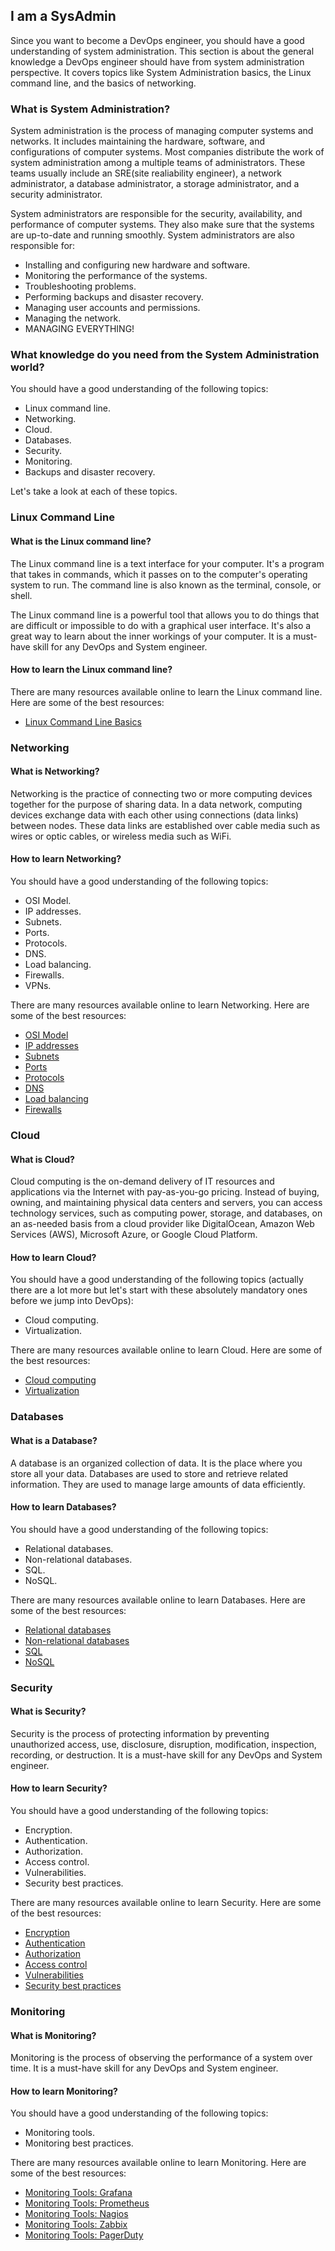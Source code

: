 ## I am a SysAdmin

Since you want to become a DevOps engineer, you should have a good understanding of system administration. This section is about the general knowledge a DevOps engineer should have from system administration perspective. It covers topics like System Administration basics, the Linux command line, and the basics of networking.

### What is System Administration?

System administration is the process of managing computer systems and networks. It includes maintaining the hardware, software, and configurations of computer systems. Most companies distribute the work of system administration among a multiple teams of administrators. These teams usually include an SRE(site realiability engineer), a network administrator, a database administrator, a storage administrator, and a security administrator.

System administrators are responsible for the security, availability, and performance of computer systems. They also make sure that the systems are up-to-date and running smoothly. System administrators are also responsible for:
- Installing and configuring new hardware and software.
- Monitoring the performance of the systems.
- Troubleshooting problems.
- Performing backups and disaster recovery.
- Managing user accounts and permissions.
- Managing the network.
- MANAGING EVERYTHING!

### What knowledge do you need from the System Administration world?

You should have a good understanding of the following topics:
- Linux command line.
- Networking.
- Cloud.
- Databases.
- Security.
- Monitoring.
- Backups and disaster recovery.

Let's take a look at each of these topics.

### Linux Command Line

#### What is the Linux command line?

The Linux command line is a text interface for your computer. It's a program that takes in commands, which it passes on to the computer's operating system to run. The command line is also known as the terminal, console, or shell.

The Linux command line is a powerful tool that allows you to do things that are difficult or impossible to do with a graphical user interface. It's also a great way to learn about the inner workings of your computer. It is a must-have skill for any DevOps and System engineer.

#### How to learn the Linux command line?

There are many resources available online to learn the Linux command line. Here are some of the best resources:
- [Linux Command Line Basics](https://www.linuxtrainingacademy.com/linux-commands-cheat-sheet/)

### Networking

#### What is Networking?

Networking is the practice of connecting two or more computing devices together for the purpose of sharing data. In a data network, computing devices exchange data with each other using connections (data links) between nodes. These data links are established over cable media such as wires or optic cables, or wireless media such as WiFi.

#### How to learn Networking?

You should have a good understanding of the following topics:
- OSI Model.
- IP addresses.
- Subnets.
- Ports.
- Protocols.
- DNS.
- Load balancing.
- Firewalls.
- VPNs.

There are many resources available online to learn Networking. Here are some of the best resources:
- [OSI Model](https://www.youtube.com/watch?v=vv4y_uOneC0)
- [IP addresses](https://www.youtube.com/watch?v=EkNq4TrHP_U)
- [Subnets](https://www.youtube.com/watch?v=EkNq4TrHP_U)
- [Ports](https://www.youtube.com/watch?v=g2fT-g9PX9o)
- [Protocols](https://www.youtube.com/watch?v=QOtA76ga_fY)
- [DNS](https://www.youtube.com/watch?v=mpQZVYPuDGU)
- [Load balancing](https://www.youtube.com/watch?v=sCR3SAVdyCc)
- [Firewalls](https://www.youtube.com/watch?v=kDEX1HXybrU)

### Cloud

#### What is Cloud?

Cloud computing is the on-demand delivery of IT resources and applications via the Internet with pay-as-you-go pricing. Instead of buying, owning, and maintaining physical data centers and servers, you can access technology services, such as computing power, storage, and databases, on an as-needed basis from a cloud provider like DigitalOcean, Amazon Web Services (AWS), Microsoft Azure, or Google Cloud Platform.

#### How to learn Cloud?

You should have a good understanding of the following topics (actually there are a lot more but let's start with these absolutely mandatory ones before we jump into DevOps):
- Cloud computing.
- Virtualization.

There are many resources available online to learn Cloud. Here are some of the best resources:
- [Cloud computing](https://www.youtube.com/watch?v=M988_fsOSWo)
- [Virtualization](https://www.youtube.com/watch?v=FZR0rG3HKIk)

### Databases

#### What is a Database?

A database is an organized collection of data. It is the place where you store all your data. Databases are used to store and retrieve related information. They are used to manage large amounts of data efficiently.

#### How to learn Databases?

You should have a good understanding of the following topics:
- Relational databases.
- Non-relational databases.
- SQL.
- NoSQL.

There are many resources available online to learn Databases. Here are some of the best resources:
- [Relational databases](https://www.youtube.com/watch?v=OqjJjpjDRLc)
- [Non-relational databases](https://www.youtube.com/watch?v=0buKQHokLK8)
- [SQL](https://www.youtube.com/watch?v=HXV3zeQKqGY)
- [NoSQL](https://www.youtube.com/watch?v=xh4gy1lbL2k)

### Security

#### What is Security?

Security is the process of protecting information by preventing unauthorized access, use, disclosure, disruption, modification, inspection, recording, or destruction. It is a must-have skill for any DevOps and System engineer.

#### How to learn Security?

You should have a good understanding of the following topics:
- Encryption.
- Authentication.
- Authorization.
- Access control.
- Vulnerabilities.
- Security best practices.

There are many resources available online to learn Security. Here are some of the best resources:
- [Encryption](https://www.youtube.com/watch?v=O4xNJsjtN6E)
- [Authentication](https://www.youtube.com/watch?v=j8Yxff6L_po)
- [Authorization](https://www.youtube.com/watch?v=j8Yxff6L_po)
- [Access control](https://www.youtube.com/watch?v=GgquXOl4_t0)
- [Vulnerabilities](https://www.youtube.com/watch?v=qfpnJyTl1To)
- [Security best practices](https://www.youtube.com/watch?v=d9bUZGvcTK8)

### Monitoring

#### What is Monitoring?

Monitoring is the process of observing the performance of a system over time. It is a must-have skill for any DevOps and System engineer.

#### How to learn Monitoring?

You should have a good understanding of the following topics:

- Monitoring tools.
- Monitoring best practices.

There are many resources available online to learn Monitoring. Here are some of the best resources:
- [Monitoring Tools: Grafana](https://www.youtube.com/watch?v=lILY8eSspEo)
- [Monitoring Tools: Prometheus](https://www.youtube.com/watch?v=h4Sl21AKiDg)
- [Monitoring Tools: Nagios](https://www.youtube.com/watch?v=s9xCXZNVpac)
- [Monitoring Tools: Zabbix](https://www.youtube.com/watch?v=v8Kl4CDK7Jc)
- [Monitoring Tools: PagerDuty](https://www.youtube.com/watch?v=eGUjzjkOwSw)